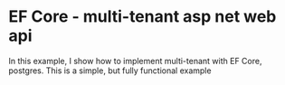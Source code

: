 # EF Core - multi-tenant asp net web api

In this example, I show how to implement multi-tenant with EF Core, postgres.
This is a simple, but fully functional example
